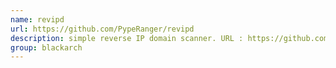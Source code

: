 ```yaml
---
name: revipd
url: https://github.com/PypeRanger/revipd
description: simple reverse IP domain scanner. URL : https://github.com/PypeRanger/revipd Groups : blackarch blackarch-recon blackarch-scanner
group: blackarch
---
```

